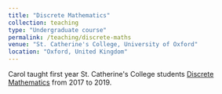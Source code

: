 ```yaml
---
title: "Discrete Mathematics"
collection: teaching
type: "Undergraduate course"
permalink: /teaching/discrete-maths
venue: "St. Catherine's College, University of Oxford"
location: "Oxford, United Kingdom"
---
```


Carol taught first year St. Catherine's College students
[Discrete Mathematics](https://www.cs.ox.ac.uk/teaching/courses/2019-2020/discretemaths)
from 2017 to 2019.